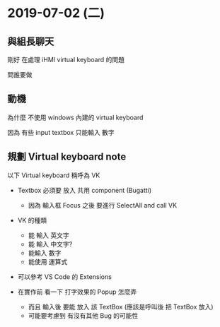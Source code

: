 # 2019-07-02 (二)

## 與組長聊天

剛好 在處理 iHMI virtual keyboard 的問題

問誰要做

## 動機

為什麼 不使用 windows 內建的 virtual keyboard

因為 有些 input textbox 只能輸入 數字

## 規劃 Virtual keyboard note

以下 Virtual keyboard 稱呼為 VK

- Textbox 必須要 放入 共用 component (Bugatti)
  - 因為 輸入框 Focus 之後 要進行 SelectAll and call VK
- VK 的種類

  - 能 輸入 英文字
  - 能 輸入 中文字?
  - 能輸入 數字
  - 能使用 運算式

- 可以參考 VS Code 的 Extensions
- 在實作前 看一下 打字效果的 Popup 怎麼弄
  - 而且 輸入後 要能 放入 該 TextBox (應該是呼叫後 把 TextBox 放入)
  - 可能要考慮到 有沒有其他 Bug 的可能性
